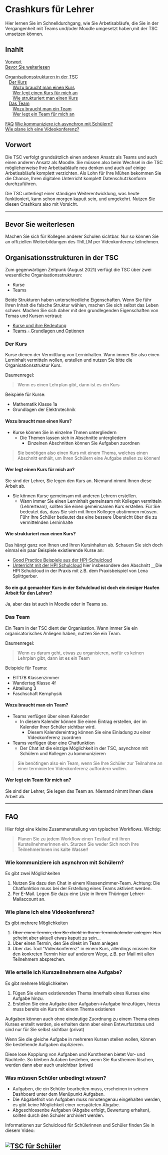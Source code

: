 # Crashkurs für Lehrer
Hier lernen Sie im Schnelldurchgang, wie Sie Arbetisabläufe, die Sie in der Vergangenheit mit Teams und/oder Moodle umgesetzt haben,mit der TSC umsetzen können.

## Inahlt
[Vorwort](#vorwort)  
[Bevor Sie weiterlesen](#bevor-sie-weiterlesen)

[Organisationsstrukturen in der TSC](#organisationsstrukturen-in-der-tsc)  
&nbsp;&nbsp;&nbsp;[Der Kurs](#der-kurs)  
&nbsp;&nbsp;&nbsp;&nbsp;&nbsp;&nbsp;[Wozu braucht man einen Kurs](#wozu-braucht-man-einen-kurs)  
&nbsp;&nbsp;&nbsp;&nbsp;&nbsp;&nbsp;[Wer legt einen Kurs für mich an](#wer-legt-einen-kurs-für-mich-an)  
&nbsp;&nbsp;&nbsp;&nbsp;&nbsp;&nbsp;[Wie strukturiert man einen Kurs](#wie-strukturiert-man-einen-kurs)  
&nbsp;&nbsp;&nbsp;[Das Team](#das-team)  
&nbsp;&nbsp;&nbsp;&nbsp;&nbsp;&nbsp;[Wozu braucht man ein Team](#wozu-braucht-man-ein-team)  
&nbsp;&nbsp;&nbsp;&nbsp;&nbsp;&nbsp;[Wer legt ein Team für mich an](#wer-legt-ein-team-für-mich-an)

[FAQ](#faq) 
[Wie kommuniziere ich asynchron mit Schülern?](#wie-kommuniziere-ich-asynchron-mit-schülern)  
[Wie plane ich eine Videokonferenz?](#wie-plane-ich-eine-videokonferenz) 



## Vorwort
Die TSC verfolgt grundsätzlich einen anderen Ansatz als Teams und auch einen anderen Ansatz als Moodle. Sie müssen also beim Wechsel in die TSC möglicherweise Ihre Arbetisabläufe neu denken und auch auf einige Arbetisabläufe komplett verzichten. Als Lohn für Ihre Mühen bekommen Sie die Chance, Ihren digitalen Unterricht komplett Datenschutzkonform durchzuführen.

Die TSC unterliegt einer ständigen Weiterentwicklung, was heute funktioniert, kann schon morgen kaputt sein, und umgekehrt. Nutzen Sie diesen Crashkurs also mit Vorsicht.

---

## Bevor Sie weiterlesen
Machen Sie sich für Kollegen anderer Schulen sichtbar. Nur so können Sie an offiziellen Weiterbildungen des ThILLM per Videokonferenz teilnehmen.

## Organisationsstrukturen in der TSC
Zum gegenwärtigen Zeitpunk (August 2021) verfügt die TSC über zwei wesentliche Organisationsstrukturen:
* Kurse
* Teams

Beide Strukturen haben unterschiedliche Eigenschaften. Wenn Sie führ Ihren Inhalt die falsche Struktur wählen, machen Sie sich selbst das Leben schwer. Machen Sie sich daher mit den grundlegenden Eigenschaften von Temas und Kursen vertraut:

* [Kurse und ihre Bedeutung](https://lernen.cloud/courses/fortbildung_sc2020/items/1Qnvw3j5pPcc06uY85lnqH)
* [Teams - Grundlagen und Optionen](https://lernen.cloud/courses/fortbildung_sc2020/items/382dtNusdIYQIRCzmvdk5Z)

### Der Kurs
Kurse dienen der Vermittlung von Lerninhalten. Wann immer Sie also einen Lerninhalt vermitteln wollen, erstellen und nutzen Sie bitte die Organisationsstruktur Kurs.

Daumenregel:
> Wenn es einen Lehrplan gibt, dann ist es ein Kurs

Beispiele für Kurse:
* Mathematik Klasse 1a
* Grundlagen der Elektrotechnik

#### Wozu braucht man einen Kurs?
* Kurse können Sie in einzelne Thmen untergliedern
  * Die Themen lassen sich in Abschnitte untergliedern
    * Einzelnen Abschnitten können Sie Aufgaben zuordnen
> Sie benötigen also einen Kurs mit einem Thema, welches einen Abschnitt enthält, um Ihren Schülern eine Aufgabe stellen zu können!

#### Wer legt einen Kurs für mich an?
Sie sind der Lehrer, Sie legen den Kurs an. Niemand nimmt Ihnen diese Arbeit ab. 
* Sie können Kurse gemeinsam mit anderen Lehrern erstellen. 
  * Wann immer Sie einen Lerninhalt gemeinsam mit Kollegen vermitteln (Lehrerteam), sollten Sie einen gemeinsamen Kurs erstellen. Für Sie bedeutet das, dass Sie sich mit Ihren Kollegen abstimmen müssen. Führ Ihre Schüler bedeutet das eine bessere Übersicht über die zu vermittelnden Lerninhalte

#### Wie strukturiert man einen Kurs?
Das hängt ganz von Ihnen und Ihren Kursinhalten ab. Schauen Sie sich doch einmal ein paar Beispiele existierende Kurse an:
* [Good Practice Beispiele aus der HPI-Schulcloud](https://lernen.cloud/courses/goodpractice_sc2020?locale=de)
* [Unterricht mit der HPI Schulcloud](https://lernen.cloud/courses/fortbildung_sc2020) hier insbesondere den Abschnitt __Die HPI Schulcloud in der Praxis mit z.B. dem Praxisbeispiel von Lena Splittgerber.

#### So ein gut gemachter Kurs in der Schulcloud ist doch ein riesiger Haufen Arbeit für den Lehrer?
Ja, aber das ist auch in Moodle oder in Teams so.


### Das Team
Ein Team in der TSC dient der Organisation. Wann immer Sie ein organisatorisches Anliegen haben, nutzen Sie ein Team.

Daumenregel:
> Wenn es darum geht, etwas zu organisieren, wofür es keinen Lehrplan gibt, dann ist es ein Team

Beispiele für Teams:
* EIT17B Klassenzimmer
* Wandertag Klasse 4f
* Abteilung 3
* Faschschaft Kernphysik

#### Wozu braucht man ein Team?
* Teams verfügen über einen Kalender
  * In diesem Kalender können Sie einen Eintrag erstellen, der im Kalender Ihrer Schüler sichtbar wird.
    * Diesem Kalendereintrag können Sie eine Einladung zu einer Videokonferenz zuordnen
* Teams verfügen über eine Chatfunktion
  * Der Chat ist die einzige Möglichkeit in der TSC, asynchron mit Schülern und Kollegen zu kommunizieren

> Sie benötingen also ein Team, wenn Sie Ihre Schüler zur Teilnahme an einer terminierten Videokonferenz auffordern wollen.

#### Wer legt ein Team für mich an?
Sie sind der Lehrer, Sie legen das Team an. Niemand nimmt Ihnen diese Arbeit ab.

---

## FAQ
Hier folgt eine kleine Zusammenstellung von typischen Workflows.
Wichtig:
> Planen Sie zu jedem Workflow einen Testlauf mit Ihren KursteilnehmerInnen ein. Sturzen Sie weder Sich noch Ihre TeilnehmerInnen ins kalte Wasser!

### Wie kommuniziere ich asynchron mit Schülern?
Es gibt zwei Möglichkeiten
1. Nutzen Sie dazu den Chat in einem Klassenzimmer-Team. Achtung: Die Chatfunktion muss bei der Erstellung eines Teams aktiviert werden.
1. Per E-Mail. Legen Sie dazu eine Liste in Ihrem Thüringer Lehrer-Mailaccount an.

### Wie plane ich eine Videokonferenz?
Es gibt mehrere Möglichkeiten
1. ~~Über einen Termin, den Sie direkt in Ihrem Terminkalender anlegen.~~ Hier scheint aber aktuell etwas kaputt zu sein...
1. Über einen Termin, den Sie direkt im Team anlegen
1. Über das Tool "Videokonferenz" in einem Kurs, allerdings müssen Sie den konkreten Termin hier auf anderem Wege, z.B. per Mail mit allen Teilnehmern absprechen.

### Wie erteile ich Kurszeilnehmern eine Aufgabe?
Es gibt mehrere Möglichkeiten
1. Fügen Sie einem existierenden Thema innerhalb eines Kurses eine Aufgabe hinzu.
2. Erstellen Sie eine Aufgabe über Aufgaben->Aufgabe hinzufügen, hierzu muss bereits ein Kurs mit einem Thema existieren

Aufgaben können auch ohne eindeutige Zuordnung zu einem Thema eines Kurses erstellt werden, sie erhalten dann aber einen Entwurfsstatus und sind nur für Sie selbst sichtbar (privat)

Wenn Sie die gleiche Aufgabe in mehreren Kursen stellen wollen, können Sie bestehende Aufgaben duplizieren.

Diese lose Kopplung von Aufgaben und Kursthemen bietet Vor- und Nachteile. So bleiben Aufaben bestehen, wenn Sie Kursthemen löschen, werden dann aber auch unsichtbar (privat)

### Was müssen Schüler unbedingt wissen?
* Aufgaben, die ein Schüler bearbeiten muss, erscheinen in seinem Dashboard unter dem Menüpunkt Aufgaben.
* Die Abgabefrsit von Aufgaben muss minutengenau eingehalten werden, es gibt keine Möglichkeit einer verspäteten Abgabe.
* Abgeschlossenbe Aufgaben (Abgabe erfolgt, Bewertung erhalten), sollten durch den Schuler archiviert werden.

Informationen zur Schulcloud für Schülerinnen und Schüler finden Sie in diesem Video:

[![TSC für Schüler](https://img.youtube.com/vi/_ggKUa0e9zk/0.jpg)](https://www.youtube.com/watch?v=_ggKUa0e9zk)
---